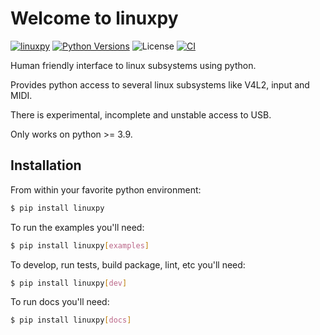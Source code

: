 # Welcome to linuxpy

[![linuxpy][pypi-version]](https://pypi.python.org/pypi/linuxpy)
[![Python Versions][pypi-python-versions]](https://pypi.python.org/pypi/linuxpy)
![License][license]
[![CI][CI]](https://github.com/tiagocoutinho/linuxpy/actions/workflows/ci.yml)


Human friendly interface to linux subsystems using python.

Provides python access to several linux subsystems like V4L2, input and MIDI.

There is experimental, incomplete and unstable access to USB.

Only works on python >= 3.9.

## Installation

From within your favorite python environment:

```bash
$ pip install linuxpy
```

To run the examples you'll need:

```bash
$ pip install linuxpy[examples]
```

To develop, run tests, build package, lint, etc you'll need:

```bash
$ pip install linuxpy[dev]
```

To run docs you'll need:

```bash
$ pip install linuxpy[docs]
```

[pypi-python-versions]: https://img.shields.io/pypi/pyversions/linuxpy.svg
[pypi-version]: https://img.shields.io/pypi/v/linuxpy.svg
[pypi-status]: https://img.shields.io/pypi/status/linuxpy.svg
[license]: https://img.shields.io/pypi/l/linuxpy.svg
[CI]: https://github.com/tiagocoutinho/linuxpy/actions/workflows/ci.yml/badge.svg
